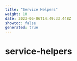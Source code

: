 ```yaml
---
title: "Service Helpers"
weight: 10
date: 2023-06-06T14:49:33.448Z
showtoc: false
generated: true
---
```

<!-- This file was generated from the Vendure source. Do not modify. Instead, re-run the "docs:build" script -->


# service-helpers